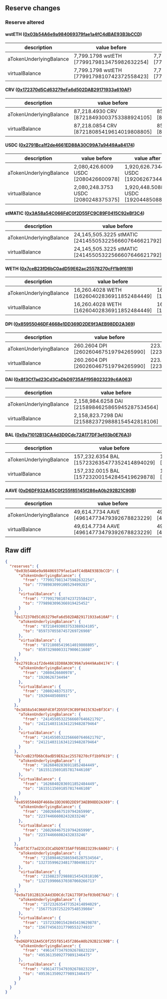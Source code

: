 ## Reserve changes

### Reserve altered

#### wstETH ([0x03b54A6e9a984069379fae1a4fC4dBAE93B3bCCD](https://polygonscan.com/address/0x03b54A6e9a984069379fae1a4fC4dBAE93B3bCCD))

| description | value before | value after |
| --- | --- | --- |
| aTokenUnderlyingBalance | 7,799.1798 wstETH [7799179813475982632254] | 7,798.9830 wstETH [7798983099100529499283] |
| virtualBalance | 7,799.1798 wstETH [7799179810742372558423] | 7,798.9830 wstETH [7798983096366919425452] |


#### CRV ([0x172370d5Cd63279eFa6d502DAB29171933a610AF](https://polygonscan.com/address/0x172370d5Cd63279eFa6d502DAB29171933a610AF))

| description | value before | value after |
| --- | --- | --- |
| aTokenUnderlyingBalance | 87,218.4930 CRV [87218493003753388924105] | 85,973.7055 CRV [85973705587457269726908] |
| virtualBalance | 87,218.0854 CRV [87218085419614019808805] | 85,973.2980 CRV [85973298003317900611608] |


#### USDC ([0x2791Bca1f2de4661ED88A30C99A7a9449Aa84174](https://polygonscan.com/address/0x2791Bca1f2de4661ED88A30C99A7a9449Aa84174))

| description | value before | value after |
| --- | --- | --- |
| aTokenUnderlyingBalance | 2,080,426.6009 USDC [2080426600978] | 1,920,626.7344 USDC [1920626734494] |
| virtualBalance | 2,080,248.3753 USDC [2080248375375] | 1,920,448.5088 USDC [1920448508891] |


#### stMATIC ([0x3A58a54C066FdC0f2D55FC9C89F0415C92eBf3C4](https://polygonscan.com/address/0x3A58a54C066FdC0f2D55FC9C89F0415C92eBf3C4))

| description | value before | value after |
| --- | --- | --- |
| aTokenUnderlyingBalance | 24,145,505.3225 stMATIC [24145505322566607646621792] | 24,121,403.1163 stMATIC [24121403116341219482879464] |
| virtualBalance | 24,145,505.3225 stMATIC [24145505322566607646621792] | 24,121,403.1163 stMATIC [24121403116341219482879464] |


#### WETH ([0x7ceB23fD6bC0adD59E62ac25578270cFf1b9f619](https://polygonscan.com/address/0x7ceB23fD6bC0adD59E62ac25578270cFf1b9f619))

| description | value before | value after |
| --- | --- | --- |
| aTokenUnderlyingBalance | 16,260.4028 WETH [16260402836911852484449] | 16,155.1156 WETH [16155115691857817446108] |
| virtualBalance | 16,260.4028 WETH [16260402836911852484449] | 16,155.1156 WETH [16155115691857817446108] |


#### DPI ([0x85955046DF4668e1DD369D2DE9f3AEB98DD2A369](https://polygonscan.com/address/0x85955046DF4668e1DD369D2DE9f3AEB98DD2A369))

| description | value before | value after |
| --- | --- | --- |
| aTokenUnderlyingBalance | 260.2604 DPI [260260467519794265990] | 223.7446 DPI [223744666082432833246] |
| virtualBalance | 260.2604 DPI [260260467519794265990] | 223.7446 DPI [223744666082432833246] |


#### DAI ([0x8f3Cf7ad23Cd3CaDbD9735AFf958023239c6A063](https://polygonscan.com/address/0x8f3Cf7ad23Cd3CaDbD9735AFf958023239c6A063))

| description | value before | value after |
| --- | --- | --- |
| aTokenUnderlyingBalance | 2,158,984.6258 DAI [2158984625865945287534564] | 1,327,359.9623 DAI [1327359962348177804983171] |
| virtualBalance | 2,158,823.7298 DAI [2158823729888154542818106] | 1,327,199.0663 DAI [1327199066370387060266713] |


#### BAL ([0x9a71012B13CA4d3D0Cdc72A177DF3ef03b0E76A3](https://polygonscan.com/address/0x9a71012B13CA4d3D0Cdc72A177DF3ef03b0E76A3))

| description | value before | value after |
| --- | --- | --- |
| aTokenUnderlyingBalance | 157,232.6354 BAL [157232635477352414894029] | 156,775.1972 BAL [156775197252297548539084] |
| virtualBalance | 157,232.0015 BAL [157232001542845419629878] | 156,774.5633 BAL [156774563317790553274933] |


#### AAVE ([0xD6DF932A45C0f255f85145f286eA0b292B21C90B](https://polygonscan.com/address/0xD6DF932A45C0f255f85145f286eA0b292B21C90B))

| description | value before | value after |
| --- | --- | --- |
| aTokenUnderlyingBalance | 49,614.7734 AAVE [49614773479392678823229] | 49,536.1350 AAVE [49536135092779891346475] |
| virtualBalance | 49,614.7734 AAVE [49614773479392678823229] | 49,536.1350 AAVE [49536135092779891346475] |


## Raw diff

```json
{
  "reserves": {
    "0x03b54A6e9a984069379fae1a4fC4dBAE93B3bCCD": {
      "aTokenUnderlyingBalance": {
        "from": "7799179813475982632254",
        "to": "7798983099100529499283"
      },
      "virtualBalance": {
        "from": "7799179810742372558423",
        "to": "7798983096366919425452"
      }
    },
    "0x172370d5Cd63279eFa6d502DAB29171933a610AF": {
      "aTokenUnderlyingBalance": {
        "from": "87218493003753388924105",
        "to": "85973705587457269726908"
      },
      "virtualBalance": {
        "from": "87218085419614019808805",
        "to": "85973298003317900611608"
      }
    },
    "0x2791Bca1f2de4661ED88A30C99A7a9449Aa84174": {
      "aTokenUnderlyingBalance": {
        "from": "2080426600978",
        "to": "1920626734494"
      },
      "virtualBalance": {
        "from": "2080248375375",
        "to": "1920448508891"
      }
    },
    "0x3A58a54C066FdC0f2D55FC9C89F0415C92eBf3C4": {
      "aTokenUnderlyingBalance": {
        "from": "24145505322566607646621792",
        "to": "24121403116341219482879464"
      },
      "virtualBalance": {
        "from": "24145505322566607646621792",
        "to": "24121403116341219482879464"
      }
    },
    "0x7ceB23fD6bC0adD59E62ac25578270cFf1b9f619": {
      "aTokenUnderlyingBalance": {
        "from": "16260402836911852484449",
        "to": "16155115691857817446108"
      },
      "virtualBalance": {
        "from": "16260402836911852484449",
        "to": "16155115691857817446108"
      }
    },
    "0x85955046DF4668e1DD369D2DE9f3AEB98DD2A369": {
      "aTokenUnderlyingBalance": {
        "from": "260260467519794265990",
        "to": "223744666082432833246"
      },
      "virtualBalance": {
        "from": "260260467519794265990",
        "to": "223744666082432833246"
      }
    },
    "0x8f3Cf7ad23Cd3CaDbD9735AFf958023239c6A063": {
      "aTokenUnderlyingBalance": {
        "from": "2158984625865945287534564",
        "to": "1327359962348177804983171"
      },
      "virtualBalance": {
        "from": "2158823729888154542818106",
        "to": "1327199066370387060266713"
      }
    },
    "0x9a71012B13CA4d3D0Cdc72A177DF3ef03b0E76A3": {
      "aTokenUnderlyingBalance": {
        "from": "157232635477352414894029",
        "to": "156775197252297548539084"
      },
      "virtualBalance": {
        "from": "157232001542845419629878",
        "to": "156774563317790553274933"
      }
    },
    "0xD6DF932A45C0f255f85145f286eA0b292B21C90B": {
      "aTokenUnderlyingBalance": {
        "from": "49614773479392678823229",
        "to": "49536135092779891346475"
      },
      "virtualBalance": {
        "from": "49614773479392678823229",
        "to": "49536135092779891346475"
      }
    }
  }
}
```